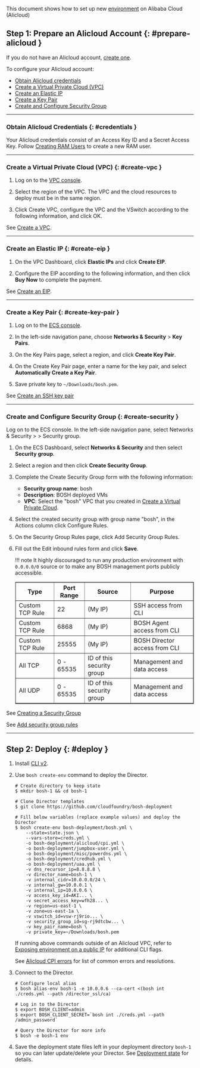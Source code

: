 This document shows how to set up new [environment](terminology.md#environment) on Alibaba Cloud (Alicloud)

## Step 1: Prepare an Alicloud Account {: #prepare-alicloud }

If you do not have an Alicloud account, [create one](https://account.alibabacloud.com/register/intl_register.htm).

To configure your Alicloud account:

* [Obtain Alicloud credentials](#credentials)
* [Create a Virtual Private Cloud (VPC)](#create-vpc)
* [Create an Elastic IP](#create-eip)
* [Create a Key Pair](#create-key-pair)
* [Create and Configure Security Group](#create-security)

---
### Obtain Alicloud Credentials {: #credentials }

Your Alicloud credentials consist of an Access Key ID and a Secret Access Key. Follow [Creating RAM Users](https://www.alibabacloud.com/help/doc-detail/28647.htm) to create a new RAM user.

---
### Create a Virtual Private Cloud (VPC) {: #create-vpc }

1. Log on to the [VPC console](https://vpcnext.console.aliyun.com).

1. Select the region of the VPC. The VPC and the cloud resources to deploy must be in the same region.

1. Click Create VPC, configure the VPC and the VSwitch according to the following information, and click OK.

See [Create a VPC](https://www.alibabacloud.com/help/doc-detail/65430.htm).

---
### Create an Elastic IP {: #create-eip }

1. On the VPC Dashboard, click **Elastic IPs** and click **Create EIP**.

1. Configure the EIP according to the following information, and then click **Buy Now** to complete the payment.

See [Create an EIP](https://www.alibabacloud.com/help/doc-detail/65203.htm).


---
### Create a Key Pair {: #create-key-pair }

1. Log on to the [ECS console](https://ecs.console.aliyun.com).

1. In the left-side navigation pane, choose **Networks & Security** > **Key Pairs**.

1. On the Key Pairs page, select a region, and click **Create Key Pair**.

1. On the Create Key Pair page, enter a name for the key pair, and select **Automatically Create a Key Pair**.

1. Save private key to `~/Downloads/bosh.pem`.

See [Create an SSH key pair](https://www.alibabacloud.com/help/doc-detail/51793.htm)

---
### Create and Configure Security Group {: #create-security }

Log on to the  ECS console.
In the left-side navigation pane, select Networks & Security > > Security group.


1. On the ECS Dashboard, select **Networks & Security** and then select **Security group**.

1. Select a region and then click **Create Security Group**.

1. Complete the Create Security Group form with the following information:
    * **Security group name**: bosh
    * **Description**: BOSH deployed VMs
    * **VPC**: Select the "bosh" VPC that you created in [Create a Virtual Private Cloud](#create-vpc).

1. Select the created security group with group name "bosh", in the Actions column click Configure Rules.

1. On the Security Group Rules page, click Add Security Group Rules.

1. Fill out the Edit inbound rules form and click **Save**.

    !!! note
        It highly discouraged to run any production environment with <code>0.0.0.0/0</code> source or to make any BOSH management ports publicly accessible.

    <table border="1" class="nice">
      <tr>
        <th>Type</th>
        <th>Port Range</th>
        <th>Source</th>
        <th>Purpose</th>
      </tr>

      <tr><td>Custom TCP Rule</td><td>22</td><td>(My IP)</td><td>SSH access from CLI</td></tr>
      <tr><td>Custom TCP Rule</td><td>6868</td><td>(My IP)</td><td>BOSH Agent access from CLI</td></tr>
      <tr><td>Custom TCP Rule</td><td>25555</td><td>(My IP)</td><td>BOSH Director access from CLI</td></tr>

      <tr><td>All TCP</td><td>0 - 65535</td><td>ID of this security group</td><td>Management and data access</td></tr>
      <tr><td>All UDP</td><td>0 - 65535</td><td>ID of this security group</td><td>Management and data access</td></tr>
    </table>

See [Creating a Security Group](https://www.alibabacloud.com/help/doc-detail/25468.htm)

See [Add security group rules](https://www.alibabacloud.com/help/doc-detail/25471.htm)

---
## Step 2: Deploy {: #deploy }

1. Install [CLI v2](cli-v2.md).

1. Use `bosh create-env` command to deploy the Director.

    ```shell
    # Create directory to keep state
    $ mkdir bosh-1 && cd bosh-1

    # Clone Director templates
    $ git clone https://github.com/cloudfoundry/bosh-deployment

    # Fill below variables (replace example values) and deploy the Director
    $ bosh create-env bosh-deployment/bosh.yml \
        --state=state.json \
        --vars-store=creds.yml \
        -o bosh-deployment/alicloud/cpi.yml \
        -o bosh-deployment/jumpbox-user.yml \
        -o bosh-deployment/misc/powerdns.yml \
        -o bosh-deployment/credhub.yml \
        -o bosh-deployment/uaa.yml \
        -v dns_recursor_ip=8.8.8.8 \
        -v director_name=bosh-1 \
        -v internal_cidr=10.0.0.0/24 \
        -v internal_gw=10.0.0.1 \
        -v internal_ip=10.0.0.6 \
        -v access_key_id=AKI... \
        -v secret_access_key=wfh28... \
        -v region=us-east-1 \
        -v zone=us-east-1a \
        -v vswitch_id=vsw-rj9rio... \
        -v security_group_id=sg-rj9dtcbw... \
        -v key_pair_name=bosh \
        -v private_key=~/Downloads/bosh.pem
    ```

    If running above commands outside of an Alicloud VPC, refer to [Exposing environment on a public IP](init-external-ip.md) for additional CLI flags.

    See [Alicloud CPI errors](alicloud-cpi-errors.md) for list of common errors and resolutions.

1. Connect to the Director.

    ```shell
    # Configure local alias
    $ bosh alias-env bosh-1 -e 10.0.0.6 --ca-cert <(bosh int ./creds.yml --path /director_ssl/ca)

    # Log in to the Director
    $ export BOSH_CLIENT=admin
    $ export BOSH_CLIENT_SECRET=`bosh int ./creds.yml --path /admin_password`

    # Query the Director for more info
    $ bosh -e bosh-1 env
    ```

1. Save the deployment state files left in your deployment directory `bosh-1` so you can later update/delete your Director. See [Deployment state](cli-envs.md#deployment-state) for details.
